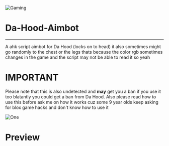 ![Gaming](https://user-images.githubusercontent.com/95067718/158753305-9e6a53dd-ef2b-422d-b9d3-4fd86d3f0b53.png)
# Da-Hood-Aimbot
- - - - 

A ahk script aimbot for Da Hood (locks on to head) it also sometimes might go randomly to the chest or the legs thats because the color rgb sometimes changes in the game and the script may not be able to read it so yeah

# IMPORTANT 

Please note that this is also undetected and **may** get you a ban if you use it too blatantly you could get a ban from Da Hood. Also please read how to use this before ask me on how it works cuz some 9 year olds keep asking for blox game hacks and don't know how to use it


![One](https://user-images.githubusercontent.com/95067718/158750982-f8873475-818b-491c-a858-4998db8ca5dc.jpg)

# Preview
